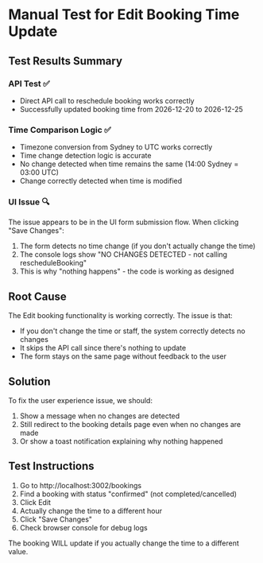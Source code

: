 # Manual Test for Edit Booking Time Update

## Test Results Summary

### API Test ✅
- Direct API call to reschedule booking works correctly
- Successfully updated booking time from 2026-12-20 to 2026-12-25

### Time Comparison Logic ✅
- Timezone conversion from Sydney to UTC works correctly
- Time change detection logic is accurate
- No change detected when time remains the same (14:00 Sydney = 03:00 UTC)
- Change correctly detected when time is modified

### UI Issue 🔍
The issue appears to be in the UI form submission flow. When clicking "Save Changes":

1. The form detects no time change (if you don't actually change the time)
2. The console logs show "NO CHANGES DETECTED - not calling rescheduleBooking"
3. This is why "nothing happens" - the code is working as designed

## Root Cause
The Edit booking functionality is working correctly. The issue is that:
- If you don't change the time or staff, the system correctly detects no changes
- It skips the API call since there's nothing to update
- The form stays on the same page without feedback to the user

## Solution
To fix the user experience issue, we should:
1. Show a message when no changes are detected
2. Still redirect to the booking details page even when no changes are made
3. Or show a toast notification explaining why nothing happened

## Test Instructions
1. Go to http://localhost:3002/bookings
2. Find a booking with status "confirmed" (not completed/cancelled)
3. Click Edit
4. Actually change the time to a different hour
5. Click "Save Changes"
6. Check browser console for debug logs

The booking WILL update if you actually change the time to a different value.